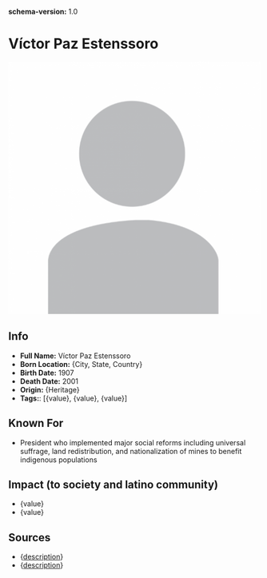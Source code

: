 **schema-version:** 1.0
# Víctor Paz Estenssoro

![image description](images/person-image-template.png)

## Info
- **Full Name:** Víctor Paz Estenssoro
- **Born Location:** {City, State, Country}
- **Birth Date:** 1907
- **Death Date:** 2001
- **Origin:** {Heritage}  
- **Tags:**: [{value}, {value}, {value}]

## Known For
- President who implemented major social reforms including universal suffrage, land redistribution, and nationalization of mines to benefit indigenous populations

## Impact (to society and latino community)
- {value}
- {value}

## Sources
- {[description](link)}
- {[description](link)}